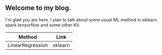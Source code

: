 ## Welcome to my blog.
I'm glad you are here. I plan to talk about some usual ML method in sklearn spark tensorflow and some other Kit.

Method|Link
------|---
LinearRegression|sklearn

